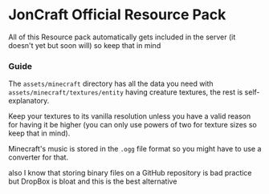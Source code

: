# JonCraft Official Resource Pack

All of this Resource pack automatically gets included in the server (it doesn't yet but soon will) so keep that in mind

### Guide

The `assets/minecraft` directory has all the data you need with `assets/minecraft/textures/entity` having creature textures, the rest is self-explanatory.

Keep your textures to its vanilla resolution unless you have a valid reason for having it be higher (you can only use powers of two for texture sizes so keep that in mind).

Minecraft's music is stored in the `.ogg` file format so you might have to use a converter for that.

also I know that storing binary files on a GitHub repository is bad practice but DropBox is bloat and this is the best alternative
